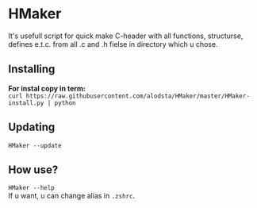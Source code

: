 # HMaker
It's usefull script for quick make C-header with all functions, structurse, defines e.t.c. from all .c and .h fielse in directory which u chose.
## Installing
**For instal copy in term:**  
`curl https://raw.githubusercontent.com/alodsta/HMaker/master/HMaker-install.py | python`
## Updating
`HMaker --update`
## How use?
`HMaker --help`  
If u want, u can change alias in `.zshrc`.
